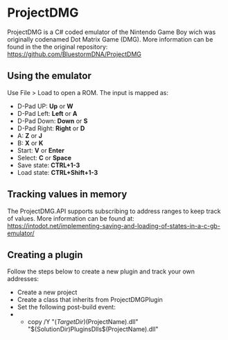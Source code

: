 # ProjectDMG

ProjectDMG is a C# coded emulator of the Nintendo Game Boy wich was originally codenamed Dot Matrix Game (DMG). More information can be found in the the original repository: https://github.com/BluestormDNA/ProjectDMG

## Using the emulator

Use File > Load to open a ROM. The input is mapped as:

* D-Pad UP: **Up** or **W**
* D-Pad Left: **Left** or **A**
* D-Pad Down: **Down** or **S**
* D-Pad Right: **Right** or **D**
* A: **Z** or **J**
* B: **X** or **K**
* Start: **V** or **Enter**
* Select: **C** or **Space**
* Save state: **CTRL+1-3**
* Load state: **CTRL+Shift+1-3**

## Tracking values in memory

The ProjectDMG.API supports subscribing to address ranges to keep track of values. More information can be found at: https://intodot.net/implementing-saving-and-loading-of-states-in-a-c-gb-emulator/

## Creating a plugin

Follow the steps below to create a new plugin and track your own addresses:
* Create a new project
* Create a class that inherits from ProjectDMGPlugin
* Set the following post-build event: 
* * copy /Y "$(TargetDir)$(ProjectName).dll" "$(SolutionDir)PluginsDlls\$(ProjectName).dll"

